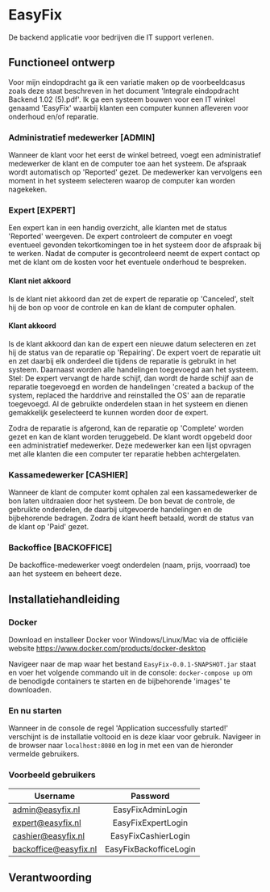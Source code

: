 # EasyFix
De backend applicatie voor bedrijven die IT support verlenen.

## Functioneel ontwerp
Voor mijn eindopdracht ga ik een variatie maken op de voorbeeldcasus zoals deze staat beschreven in het document 'Integrale eindopdracht Backend 1.02 (5).pdf'.
Ik ga een systeem bouwen voor een IT winkel genaamd 'EasyFix' waarbij klanten een computer kunnen afleveren voor onderhoud en/of reparatie.

### Administratief medewerker [ADMIN]
Wanneer de klant voor het eerst de winkel betreed, voegt een administratief medewerker de klant en de computer toe aan het systeem.
De afspraak wordt automatisch op 'Reported' gezet.
De medewerker kan vervolgens een moment in het systeem selecteren waarop de computer kan worden nagekeken.

### Expert [EXPERT]
Een expert kan in een handig overzicht, alle klanten met de status 'Reported' weergeven.
De expert controleert de computer en voegt eventueel gevonden tekortkomingen toe in het systeem door de afspraak bij te werken.
Nadat de computer is gecontroleerd neemt de expert contact op met de klant om de kosten voor het eventuele onderhoud te bespreken.

#### Klant niet akkoord
Is de klant niet akkoord dan zet de expert de reparatie op 'Canceled', stelt hij de bon op voor de controle en kan de klant de computer ophalen.

#### Klant akkoord
Is de klant akkoord dan kan de expert een nieuwe datum selecteren en zet hij de status van de reparatie op 'Repairing'.
De expert voert de reparatie uit en zet daarbij elk onderdeel die tijdens de reparatie is gebruikt in het systeem.
Daarnaast worden alle handelingen toegevoegd aan het systeem.
Stel: De expert vervangt de harde schijf, dan wordt de harde schijf aan de reparatie toegevoegd en worden de handelingen
'created a backup of the system, replaced the harddrive and reinstalled the OS' aan de reparatie toegevoegd.
Al de gebruikte onderdelen staan in het systeem en dienen gemakkelijk geselecteerd te kunnen worden door de expert.

Zodra de reparatie is afgerond, kan de reparatie op 'Complete' worden gezet en kan de klant worden teruggebeld.
De klant wordt opgebeld door een administratief medewerker.
Deze medewerker kan een lijst opvragen met alle klanten die een computer ter reparatie hebben achtergelaten.

### Kassamedewerker [CASHIER]
Wanneer de klant de computer komt ophalen zal een kassamedewerker de bon laten uitdraaien door het systeem.
De bon bevat de controle, de gebruikte onderdelen, de daarbij uitgevoerde handelingen en de bijbehorende bedragen.
Zodra de klant heeft betaald, wordt de status van de klant op 'Paid' gezet.

### Backoffice [BACKOFFICE]
De backoffice-medewerker voegt onderdelen (naam, prijs, voorraad) toe aan het systeem en beheert deze.

## Installatiehandleiding

### Docker
Download en installeer Docker voor Windows/Linux/Mac via de officiële website https://www.docker.com/products/docker-desktop

Navigeer naar de map waar het bestand `EasyFix-0.0.1-SNAPSHOT.jar` staat en voer het volgende commando uit in de console: `docker-compose up` 
om de benodigde containers te starten en de bijbehorende 'images' te downloaden.

### En nu starten
Wanneer in de console de regel 'Application successfully started!' verschijnt is de installatie voltooid en is deze klaar voor gebruik.
Navigeer in de browser naar `localhost:8080` en log in met een van de hieronder vermelde gebruikers.

### Voorbeeld gebruikers

| Username              | Password               |
| --------------------- | :--------------------: |
| admin@easyfix.nl      | EasyFixAdminLogin      |
| expert@easyfix.nl     | EasyFixExpertLogin     |
| cashier@easyfix.nl    | EasyFixCashierLogin    |
| backoffice@easyfix.nl | EasyFixBackofficeLogin |

## Verantwoording
